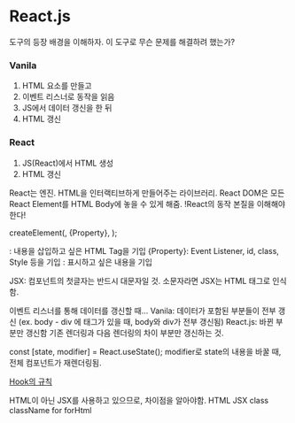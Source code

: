 # React.js

도구의 등장 배경을 이해하자. 이 도구로 무슨 문제를 해결하려 했는가?

### Vanila

1. HTML 요소를 만들고
2. 이벤트 리스너로 동작을 읽음
3. JS에서 데이터 갱신을 한 뒤
4. HTML 갱신

### React

1. JS(React)에서 HTML 생성
2. HTML 갱신

React는 엔진. HTML을 인터랙티브하게 만들어주는 라이브러리.
React DOM은 모든 React Element를 HTML Body에 놓을 수 있게 해줌.
!React의 동작 본질을 이해해야 한다!

createElement(<HTML Tag>, {Property}, <Content>);

<HTML Tag>: 내용을 삽입하고 싶은 HTML Tag을 기입
{Property}: Event Listener, id, class, Style 등을 기입
<Content>: 표시하고 싶은 내용을 기입

JSX:
컴포넌트의 첫글자는 반드시 대문자일 것.
소문자라면 JSX는 HTML 태그로 인식함.

이벤트 리스너를 통해 데이터를 갱신할 때...
Vanila: 데이터가 포함된 부분들이 전부 갱신
(ex. body - div 에 태그가 있을 때, body와 div가 전부 갱신됨)
React.js: 바뀐 부분만 갱신함
기존 렌더링과 다음 렌더링의 차이 부분만 갱신하는 것.

const [state, modifier] = React.useState(<state>);
modifier로 state의 내용을 바꿀 때, 전체 컴포넌트가 재렌더링됨.

[Hook의 규칙](https://ko.reactjs.org/docs/hooks-rules.html#explanation)

HTML이 아닌 JSX를 사용하고 있으므로, 차이점을 알아야함.
HTML JSX
class className
for forHtml
